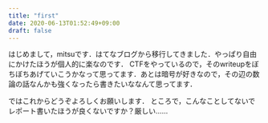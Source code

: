 ```yaml
---
title: "first"
date: 2020-06-13T01:52:49+09:00
draft: false
---
```


はじめまして，mitsuです．はてなブログから移行してきました．やっぱり自由にかけたほうが個人的に楽なのです．
CTFをやっているので，そのwriteupをぼちぼちあげていこうかなって思ってます．あとは暗号が好きなので，その辺の数論の話なんかも強くなったら書きたいななんて思ってます．

ではこれからどうぞよろしくお願いします．
ところで，こんなことしてないでレポート書いたほうが良くないですか？厳しい……
